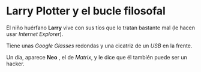 # Larry Plotter y el bucle filosofal

El niño huérfano **Larry** vive con sus tíos que lo tratan bastante mal
(le hacen usar *Internet Explorer*).

Tiene unas *Google Glasses* redondas y una cicatriz de un *USB* en la frente.

Un día, aparece **Neo** , el de *Matrix*, y le dice que él también puede ser
un hacker.
